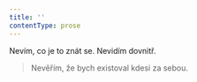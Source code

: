 ```yaml
---
title: ''
contentType: prose
---
```


Nevím, co je to znát se. Nevidím dovnitř.

> Nevěřím, že bych existoval kdesi za sebou.
